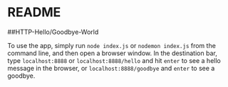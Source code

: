# README
##HTTP-Hello/Goodbye-World

To use the app, simply run `node index.js` or `nodemon index.js` from the command line, and then open a browser window.  In the destination bar, type `localhost:8888` or `localhost:8888/hello` and hit `enter` to see a hello message in the browser, or `localhost:8888/goodbye` and `enter` to see a goodbye.
